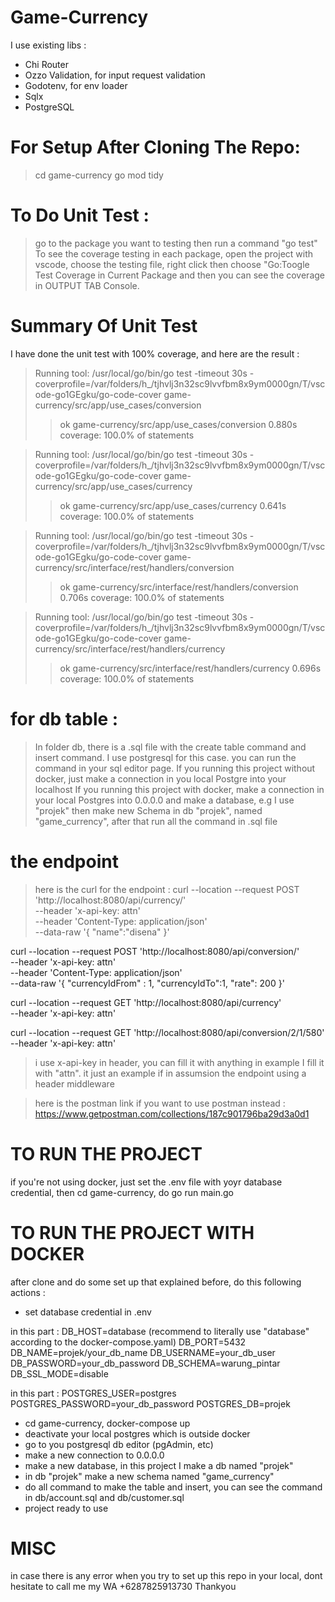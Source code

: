 # Game-Currency

I use existing libs :

 - Chi Router
 - Ozzo Validation, for input request validation
 - Godotenv, for env loader
 - Sqlx
 - PostgreSQL


# For Setup After Cloning The Repo:
> cd game-currency
> go mod tidy

# To Do Unit Test :
> go to the package you want to testing then run a command "go test"
> To see the coverage testing in each package, open the project with vscode, choose the testing file, right click then choose "Go:Toogle Test Coverage in Current Package and then you can see the coverage in OUTPUT TAB Console.

# Summary Of Unit Test 
I have done the unit test with 100% coverage, and here are the result :
>Running tool: /usr/local/go/bin/go test -timeout 30s -coverprofile=/var/folders/h_/tjhvlj3n32sc9lvvfbm8x9ym0000gn/T/vscode-go1GEgku/go-code-cover game-currency/src/app/use_cases/conversion
>>ok  	game-currency/src/app/use_cases/conversion	0.880s	coverage: 100.0% of statements

>Running tool: /usr/local/go/bin/go test -timeout 30s -coverprofile=/var/folders/h_/tjhvlj3n32sc9lvvfbm8x9ym0000gn/T/vscode-go1GEgku/go-code-cover game-currency/src/app/use_cases/currency
>>ok  	game-currency/src/app/use_cases/currency	0.641s	coverage: 100.0% of statements

>Running tool: /usr/local/go/bin/go test -timeout 30s -coverprofile=/var/folders/h_/tjhvlj3n32sc9lvvfbm8x9ym0000gn/T/vscode-go1GEgku/go-code-cover game-currency/src/interface/rest/handlers/conversion
>>ok  	game-currency/src/interface/rest/handlers/conversion	0.706s	coverage: 100.0% of statements

>Running tool: /usr/local/go/bin/go test -timeout 30s -coverprofile=/var/folders/h_/tjhvlj3n32sc9lvvfbm8x9ym0000gn/T/vscode-go1GEgku/go-code-cover game-currency/src/interface/rest/handlers/currency
>>ok  	game-currency/src/interface/rest/handlers/currency	0.696s	coverage: 100.0% of statements

# for db table :
> In folder db, there is a .sql file with the create table command and insert command. I use postgresql for this case. you can run the command in your sql editor page.
> If you running this project without docker, just make a connection in you local Postgre into your localhost
> If you running this project with docker, make a connection in your local Postgres into 0.0.0.0 and make a database, e.g I use "projek"
> then make new Schema in db "projek", named "game_currency", after that run all the command in .sql file

# the endpoint
> here is the curl for the endpoint :
curl --location --request POST 'http://localhost:8080/api/currency/' \
--header 'x-api-key: attn' \
--header 'Content-Type: application/json' \
--data-raw '{
    "name":"disena"
}'

curl --location --request POST 'http://localhost:8080/api/conversion/' \
--header 'x-api-key: attn' \
--header 'Content-Type: application/json' \
--data-raw '{
    "currencyIdFrom" : 1,
    "currencyIdTo":1,
    "rate": 200
}'

curl --location --request GET 'http://localhost:8080/api/currency' \
--header 'x-api-key: attn'

curl --location --request GET 'http://localhost:8080/api/conversion/2/1/580' \
--header 'x-api-key: attn'


> i use x-api-key in header, you can fill it with anything in example I fill it with "attn". it just an example if in assumsion the endpoint using a header middleware

> here is the postman link if you want to use postman instead : 
> https://www.getpostman.com/collections/187c901796ba29d3a0d1

# TO RUN THE PROJECT
if you're not using docker, just set the .env file with yoyr database credential, then cd game-currency, do go run main.go

# TO RUN THE PROJECT WITH DOCKER
after clone and do some set up that explained before, do this following actions :
- set database credential in .env

in this part :
DB_HOST=database (recommend to literally use "database" according to the docker-compose.yaml)
DB_PORT=5432  
DB_NAME=projek/your_db_name
DB_USERNAME=your_db_user
DB_PASSWORD=your_db_password
DB_SCHEMA=warung_pintar
DB_SSL_MODE=disable

in this part :
POSTGRES_USER=postgres
POSTGRES_PASSWORD=your_db_password
POSTGRES_DB=projek

- cd game-currency, docker-compose up
- deactivate your local postgres which is outside docker
- go to you postgresql db editor (pgAdmin, etc)
- make a new connection to 0.0.0.0
- make a new database, in this project I make a db named "projek"
- in db "projek" make a new schema named "game_currency"
- do all command to make the table and insert, you can see the command in db/account.sql and db/customer.sql
- project ready to use

# MISC
in case there is any error when you try to set up this repo in your local, dont hesitate to call me
my WA +6287825913730
Thankyou
